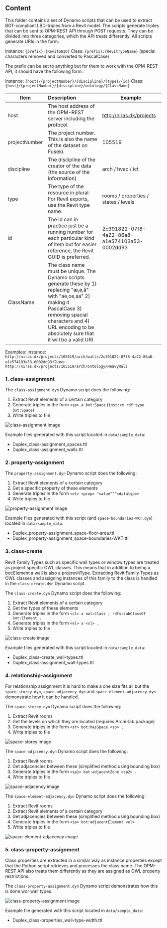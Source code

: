 ## Content
This folder contains a set of Dynamo scripts that can be used to extract BOT-compliant LBD-triples from a Revit model. The scripts generate triples that can be sent to OPM-REST API through POST requests. They can be divided into three categories, which the API treats differently.
All scripts generate URIs in the form:

Instance:   `{prefix}:{RevitGUID}`
Class:      `{prefix}:{RevitTypeName}` (special characters removed and converted to PascalCase)

The prefix can be set to anything but for them to work with the OPM-REST API, it should have the following form:

Instance:   `{host}/{projectNumber}/{discipline}/{type}/{id}`
Class:      `{host}/{projectNumber}/{discipline}/ontology/{ClassName}`

| Item          | Description                                                               | Example                  |
| ------------- |:------------------------------------------------------------------------- | ------------------------ |
| host          | The host address of the OPM-REST server including the protocol.           | http://niras.dk/projects |
| projectNumber | The project number. This is also the name of the dataset on Fuseki.       | 105519                   |
| discipline    | The discipline of the creator of the data (the source of the information) | arch / hvac / ict        |
| type          | The type of the resource in plural. For Revit exports, use the Revit type name. | rooms / properties / states / levels |
| id            | The id can in practice just be a running number for each particular kind of item but for easier reference, the Revit GUID is preferred. | 2c391822-07f8-4a22-86a8-a1e574103a53-0002dd93 |
| ClassName     | The class name must be unique. The Dynamo scripts generate these by 1) replacing "æ,ø,å" with "ae,oe,aa" 2) making it PascalCase 3) removing spacial characters and 4) URL encoding to be absolutely sure that it will be a valid URI |

Examples:
Instance:   `http://niras.dk/projects/105519/arch/walls/2c391822-07f8-4a22-86a8-a1e574103a53-0002dd93`
Class:      `http://niras.dk/projects/105519/arch/ontology/HeavyWall`

### 1. class-assignment
The `class-assignment.dyn` Dynamo script does the following:

1. Extract Revit elements of a certain category
2. Generate triples in the form `<sp> a bot:Space` (`inst:xx rdf:type bot:Space`)
3. Write triples to file

![class-assignment image](./class-assignment.png "class-assignment image")

Example files generated with this script located in `data/sample_data`:

* Duplex_class-assignment_spaces.ttl
* Duplex_class-assignment_walls.ttl

### 2. property-assignment
The `property-assignment.dyn` Dynamo script does the following:

1. Extract Revit elements of a certain category
2. Get a specific property of these elements
3. Generate triples in the form `<el> <prop> "value"^^<datatype>`
4. Write triples to file

![property-assignment image](./property-assignment.png "property-assignment image")

Example files generated with this script (and `space-boundaries-WKT.dyn`) located in `data/sample_data`:

* Duplex_property-assignment_space-floor-area.ttl
* Duplex_property-assignment_space-boundaries-WKT.ttl

### 3. class-create
Revit Family Types such as specific wall types or window types are treated as project specific OWL classes. This means that in addition to being a bot:Element a wall is also a proj:revitType. Extracting Revit Family Types as OWL classes and assigning instances of this family to the class is handled in the `class-create.dyn` Dynamo script.

The `class-create.dyn` Dynamo script does the following:

1. Extract Revit elements of a certain category
2. Get the types of these elements
3. Generate triples in the form `<cl> a owl:Class ; rdfs:subClassOf bot:Element .`
4. Generate triples in the form `<el> a <cl> .`
5. Write triples to file

![class-create image](./class-create.png "class-create image")

Example files generated with this script located in `data/sample_data`:

* Duplex_class-create_wall-types.ttl
* Duplex_class-assignment_wall-types.ttl

### 4. relationship-assignment
For relationship assignment it is hard to make a one size fits all but the `space-storey.dyn`, `space-adjacency.dyn` and `space-element-adjacency.dyn` demonstrate how it can be handled.

The `space-storey.dyn` Dynamo script does the following:

1. Extract Revit rooms
2. Get the levels on which they are located (requires Archi-lab package)
3. Generate triples in the form `<st> bot:hasSpace <sp> .`
4. Write triples to file

![space-storey image](./space-storey.png "space-storey image")

The `space-adjacency.dyn` Dynamo script does the following:

1. Extract Revit rooms
2. Get adjacencies between these (simplified method using bounding box)
3. Generate triples in the form `<sp1> bot:adjacentZone <sp2> .`
4. Write triples to file

![space-adjacency image](./space-adjacency.png "space-adjacency image")

The `space-element-adjacency.dyn` Dynamo script does the following:

1. Extract Revit rooms
2. Extract Revit elements of a certain category
3. Get adjacencies between these (simplified method using bounding box)
4. Generate triples in the form `<sp> bot:adjacentElement <el> .`
5. Write triples to file

![space-element-adjacency image](./space-element-adjacency.png "space-element-adjacency image")

### 5. class-property-assignment
Class properties are extracted in a similar way as instance properties except that the Python script retrieves and processes the class name. The OPM-REST API also treats them differently as they are assigned as OWL property restrictions.

The `class-property-assignment.dyn` Dynamo script demonstrates how this is done wor wall types.

![class-property-assignment image](./class-property-assignment.png "class-property-assignment image")

Example file generated with this script located in `data/sample_data`:

* Duplex_class-properties_wall-type-width.ttl
